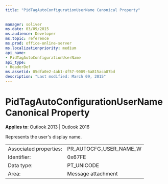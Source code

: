 ```yaml
---
title: "PidTagAutoConfigurationUserName Canonical Property"
 
 
manager: soliver
ms.date: 03/09/2015
ms.audience: Developer
ms.topic: reference
ms.prod: office-online-server
ms.localizationpriority: medium
api_name:
- PidTagAutoConfigurationUserName
api_type:
- HeaderDef
ms.assetid: 05dfa0e2-4ab1-4f57-9009-6a815aca87bd
description: "Last modified: March 09, 2015"
---
```


# PidTagAutoConfigurationUserName Canonical Property

  
  
**Applies to**: Outlook 2013 | Outlook 2016 
  
Represents the user's display name.
  
|||
|:-----|:-----|
|Associated properties:  <br/> |PR_AUTOCFG_USER_NAME_W  <br/> |
|Identifier:  <br/> |0x67FE  <br/> |
|Data type:  <br/> |PT_UNICODE  <br/> |
|Area:  <br/> |Message attachment  <br/> |
   


